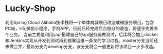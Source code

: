 # Lucky-Shop
利用Spring Cloud Alibaba技术栈将一个单体商城项目改造成微服务项目，包含PC端，H5,微信小程序，手机APP。目前已经完成后台部分的改造，将逐步完善各个业务。
当前主要是利用yapi搭建自己的api服务器做测试，后续将会加上docker和Jenkins实现从开发到测试再到部署运维一条龙的学习过程。master分支当前还未做合并，最新分支为develop分支，该分支将会一直更新将该项目一步步改造。
